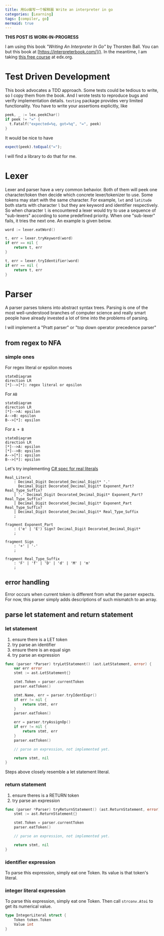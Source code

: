 ```yaml
---
title: 用Go编写一个解释器 Write an interpreter in go
categories: [Learning]
tags: [compiler, go]
mermaid: true
---
```


**THIS POST IS WORK-IN-PROGRESS**

I am using this book _"Writing An Interpreter In Go"_ by Thorsten Ball.
You can but this book at [https://interpreterbook.com/]().
In the meantime, I am taking [this free course](https://learning.edx.org/course/course-v1:StanfordOnline+SOE.YCSCS1+3T2020/home)
at edx.org.

# Test Driven Development

This book advocates a TDD approach. Some tests could be tedious to write, so I copy them from the book.
And I wrote tests to reproduce bugs and verify implementation details.
`testing` package provides very limited functionality. You have to write your assertions explicitly, like

```go
peek, _ := lex.peekChar()
if peek != "=" {
  t.Fatalf("expected=%q, got=%q", "=", peek)
}
```

It would be nice to have

```js
expect(peek).toEqual("=");
```

I will find a library to do that for me.

# Lexer

Lexer and parser have a very common behavior. Both of them will peek one character/token then decide which concrete lexer/tokenizer to use. Some tokens may start with the same character. For example, `let` and `latitude` both starts with character `l` but they are keyword and identifier respectively. So when character `l` is encountered a lexer would try to use a sequence of "sub-lexers" according to some predefined priority. When one "sub-lexer" fails, it tries the next one. An example is given below.

```go
word := lexer.eatWord()

t, err = lexer.tryKeyword(word)
if err == nil {
    return t, err
}

t, err = lexer.tryIdentifier(word)
if err == nil {
    return t, err
}
```

# Parser

A parser parses tokens into abstract syntax trees. Parsing is one of the most well-understood branches of computer science and really smart people have already invested a lot of time into the problems of parsing.

I will implement a "Pratt parser" or "top down operator precedence parser"

## from regex to NFA

### simple ones

For regex literal or epsilon moves

```mermaid
stateDiagram
direction LR
[*]-->[*]: regex literal or epsilon
```

For `AB`

```mermaid
stateDiagram
direction LR
[*]-->A: epsilon
A-->B: epsilon
B-->[*]: epsilon
```

For `A + B`

```mermaid
stateDiagram
direction LR
[*]-->A: epsilon
[*]-->B: epsilon
A-->[*]: epsilon
B-->[*]: epsilon
```

Let's try implementing
[C# spec for real literals](https://learn.microsoft.com/en-us/dotnet/csharp/language-reference/language-specification/lexical-structure#6454-real-literals)

```
Real_Literal
    : Decimal_Digit Decorated_Decimal_Digit* '.'
      Decimal_Digit Decorated_Decimal_Digit* Exponent_Part? Real_Type_Suffix?
    | '.' Decimal_Digit Decorated_Decimal_Digit* Exponent_Part? Real_Type_Suffix?
    | Decimal_Digit Decorated_Decimal_Digit* Exponent_Part Real_Type_Suffix?
    | Decimal_Digit Decorated_Decimal_Digit* Real_Type_Suffix
    ;

fragment Exponent_Part
    : ('e' | 'E') Sign? Decimal_Digit Decorated_Decimal_Digit*
    ;

fragment Sign
    : '+' | '-'
    ;

fragment Real_Type_Suffix
    : 'F' | 'f' | 'D' | 'd' | 'M' | 'm'
    ;
```

## error handling

Error occurs when current token is different from what the parser expects. For now, this parser
simply adds descriptions of such mismatch to an array.

## parse let statement and return statement

### let statement

1. ensure there is a LET token
2. try parse an identifier
3. ensure there is an equal sign
4. try parse an expression

```go
func (parser *Parser) tryLetStatement() (ast.LetStatement, error) {
	var err error
	stmt := ast.LetStatement{}

	stmt.Token = parser.currentToken
	parser.eatToken()

	stmt.Name, err = parser.tryIdentExpr()
	if err != nil {
		return stmt, err
	}
	parser.eatToken()

	err = parser.tryAssignOp()
	if err != nil {
		return stmt, err
	}
	parser.eatToken()

	// parse an expression, not implemented yet.

	return stmt, nil
}
```

Steps above closely resemble a let statement literal.

### return statement

1. ensure theres is a RETURN token
2. try parse an expression

```go
func (parser *Parser) tryReturnStatement() (ast.ReturnStatement, error) {
	stmt := ast.ReturnStatement{}

	stmt.Token = parser.currentToken
	parser.eatToken()

	// parse an expression, not implemented yet.

	return stmt, nil
}
```

### identifier expression

To parse this expression, simply eat one Token.
Its value is that token's literal.

### integer literal expression

To parse this expression, simply eat one Token.
Then call `strconv.Atoi` to get its numerical value.

```go
type IntegerLiteral struct {
	Token token.Token
	Value int
}
```
